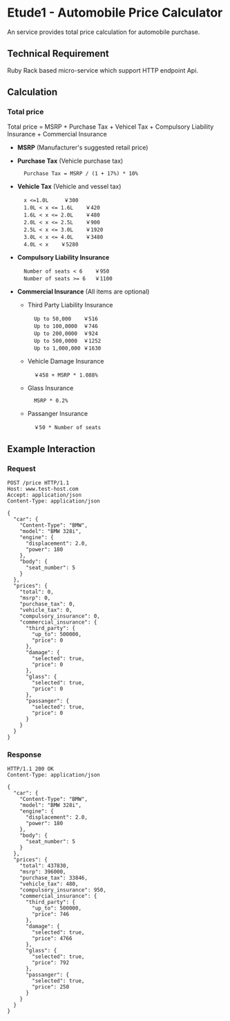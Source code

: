 Etude1 - Automobile Price Calculator
====================================

An service provides total price calculation for automobile purchase.

Technical Requirement
---------------------

Ruby Rack based micro-service which support HTTP endpoint Api.

Calculation
-----------

### Total price

Total price = MSRP + Purchase Tax + Vehicel Tax + Compulsory Liability Insurance + Commercial Insurance

* **MSRP** (Manufacturer's suggested retail price)
* **Purchase Tax** (Vehicle purchase tax)

        Purchase Tax = MSRP / (1 + 17%) * 10%

* **Vehicle Tax** (Vehicle and vessel tax)

        x <=1.0L     ￥300
        1.0L < x <= 1.6L    ￥420
        1.6L < x <= 2.0L    ￥480
        2.0L < x <= 2.5L    ￥900
        2.5L < x <= 3.0L    ￥1920
        3.0L < x <= 4.0L    ￥3480
        4.0L < x    ￥5280
        
* **Compulsory Liability Insurance**

        Number of seats < 6    ￥950
        Number of seats >= 6   ￥1100 
        
* **Commercial Insurance** (All items are optional)

    - Third Party Liability Insurance
            
            Up to 50,000    ￥516
            Up to 100,0000  ￥746
            Up to 200,0000  ￥924
            Up to 500,0000  ￥1252
            Up to 1,000,000 ￥1630
            
    - Vehicle Damage Insurance
    
            ￥458 + MSRP * 1.088%
    
    - Glass Insurance
    
            MSRP * 0.2%
            
    - Passanger Insurance
    
            ￥50 * Number of seats

Example Interaction
-------------------

### Request

    POST /price HTTP/1.1
    Host: www.test-host.com
    Accept: application/json
    Content-Type: application/json
    
    {
      "car": {
        "Content-Type": "BMW",
        "model": "BMW 328i",
        "engine": {
          "displacement": 2.0,
          "power": 180
        },
        "body": {
          "seat_number": 5
        }
      },
      "prices": {
        "total": 0,
        "msrp": 0,
        "purchase_tax": 0,
        "vehicle_tax": 0,
        "compulsory_insurance": 0,
        "commercial_insurance": {
          "third_party": {
            "up_to": 500000,
            "price": 0
          },
          "damage": {
            "selected": true,
            "price": 0
          },
          "glass": {
            "selected": true,
            "price": 0
          },
          "passanger": {
            "selected": true,
            "price": 0
          }
        }
      }
    }

### Response

    HTTP/1.1 200 OK
    Content-Type: application/json
    
    {
      "car": {
        "Content-Type": "BMW",
        "model": "BMW 328i",
        "engine": {
          "displacement": 2.0,
          "power": 180
        },
        "body": {
          "seat_number": 5
        }
      },
      "prices": {
        "total": 437830,
        "msrp": 396000,
        "purchase_tax": 33846,
        "vehicle_tax": 480,
        "compulsory_insurance": 950,
        "commercial_insurance": {
          "third_party": {
            "up_to": 500000,
            "price": 746
          },
          "damage": {
            "selected": true,
            "price": 4766
          },
          "glass": {
            "selected": true,
            "price": 792
          },
          "passanger": {
            "selected": true,
            "price": 250
          }
        }
      }
    }

